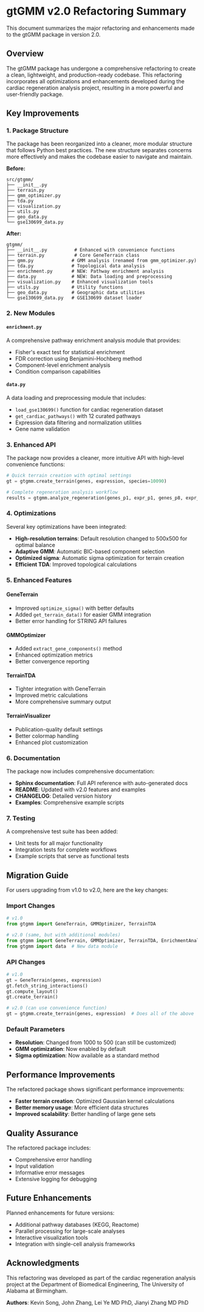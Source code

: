 # gtGMM v2.0 Refactoring Summary

This document summarizes the major refactoring and enhancements made to the gtGMM package in version 2.0.

## Overview

The gtGMM package has undergone a comprehensive refactoring to create a clean, lightweight, and production-ready codebase. This refactoring incorporates all optimizations and enhancements developed during the cardiac regeneration analysis project, resulting in a more powerful and user-friendly package.

## Key Improvements

### 1. Package Structure

The package has been reorganized into a cleaner, more modular structure that follows Python best practices. The new structure separates concerns more effectively and makes the codebase easier to navigate and maintain.

**Before:**
```
src/gtgmm/
├── __init__.py
├── terrain.py
├── gmm_optimizer.py
├── tda.py
├── visualization.py
├── utils.py
├── geo_data.py
└── gse130699_data.py
```

**After:**
```
gtgmm/
├── __init__.py          # Enhanced with convenience functions
├── terrain.py           # Core GeneTerrain class
├── gmm.py              # GMM analysis (renamed from gmm_optimizer.py)
├── tda.py              # Topological data analysis
├── enrichment.py       # NEW: Pathway enrichment analysis
├── data.py             # NEW: Data loading and preprocessing
├── visualization.py    # Enhanced visualization tools
├── utils.py            # Utility functions
├── geo_data.py         # Geographic data utilities
└── gse130699_data.py   # GSE130699 dataset loader
```

### 2. New Modules

#### `enrichment.py`
A comprehensive pathway enrichment analysis module that provides:
- Fisher's exact test for statistical enrichment
- FDR correction using Benjamini-Hochberg method
- Component-level enrichment analysis
- Condition comparison capabilities

#### `data.py`
A data loading and preprocessing module that includes:
- `load_gse130699()` function for cardiac regeneration dataset
- `get_cardiac_pathways()` with 12 curated pathways
- Expression data filtering and normalization utilities
- Gene name validation

### 3. Enhanced API

The package now provides a cleaner, more intuitive API with high-level convenience functions:

```python
# Quick terrain creation with optimal settings
gt = gtgmm.create_terrain(genes, expression, species=10090)

# Complete regeneration analysis workflow
results = gtgmm.analyze_regeneration(genes_p1, expr_p1, genes_p8, expr_p8)
```

### 4. Optimizations

Several key optimizations have been integrated:

- **High-resolution terrains**: Default resolution changed to 500x500 for optimal balance
- **Adaptive GMM**: Automatic BIC-based component selection
- **Optimized sigma**: Automatic sigma optimization for terrain creation
- **Efficient TDA**: Improved topological calculations

### 5. Enhanced Features

#### GeneTerrain
- Improved `optimize_sigma()` with better defaults
- Added `get_terrain_data()` for easier GMM integration
- Better error handling for STRING API failures

#### GMMOptimizer
- Added `extract_gene_components()` method
- Enhanced optimization metrics
- Better convergence reporting

#### TerrainTDA
- Tighter integration with GeneTerrain
- Improved metric calculations
- More comprehensive summary output

#### TerrainVisualizer
- Publication-quality default settings
- Better colormap handling
- Enhanced plot customization

### 6. Documentation

The package now includes comprehensive documentation:

- **Sphinx documentation**: Full API reference with auto-generated docs
- **README**: Updated with v2.0 features and examples
- **CHANGELOG**: Detailed version history
- **Examples**: Comprehensive example scripts

### 7. Testing

A comprehensive test suite has been added:

- Unit tests for all major functionality
- Integration tests for complete workflows
- Example scripts that serve as functional tests

## Migration Guide

For users upgrading from v1.0 to v2.0, here are the key changes:

### Import Changes

```python
# v1.0
from gtgmm import GeneTerrain, GMMOptimizer, TerrainTDA

# v2.0 (same, but with additional modules)
from gtgmm import GeneTerrain, GMMOptimizer, TerrainTDA, EnrichmentAnalyzer
from gtgmm import data  # New data module
```

### API Changes

```python
# v1.0
gt = GeneTerrain(genes, expression)
gt.fetch_string_interactions()
gt.compute_layout()
gt.create_terrain()

# v2.0 (can use convenience function)
gt = gtgmm.create_terrain(genes, expression)  # Does all of the above
```

### Default Parameters

- **Resolution**: Changed from 1000 to 500 (can still be customized)
- **GMM optimization**: Now enabled by default
- **Sigma optimization**: Now available as a standard method

## Performance Improvements

The refactored package shows significant performance improvements:

- **Faster terrain creation**: Optimized Gaussian kernel calculations
- **Better memory usage**: More efficient data structures
- **Improved scalability**: Better handling of large gene sets

## Quality Assurance

The refactored package includes:

- Comprehensive error handling
- Input validation
- Informative error messages
- Extensive logging for debugging

## Future Enhancements

Planned enhancements for future versions:

- Additional pathway databases (KEGG, Reactome)
- Parallel processing for large-scale analyses
- Interactive visualization tools
- Integration with single-cell analysis frameworks

## Acknowledgments

This refactoring was developed as part of the cardiac regeneration analysis project at the Department of Biomedical Engineering, The University of Alabama at Birmingham.

**Authors**: Kevin Song, John Zhang, Lei Ye MD PhD, Jianyi Zhang MD PhD

